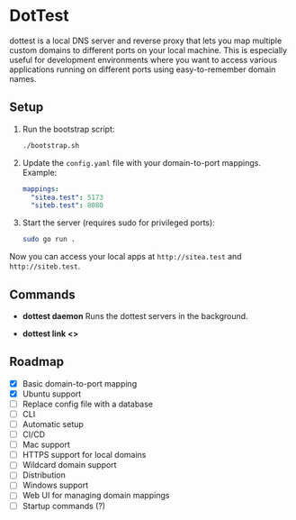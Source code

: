 
# DotTest
dottest is a local DNS server and reverse proxy that lets you map multiple custom domains to different ports on your local machine. This is especially useful for development environments where you want to access various applications running on different ports using easy-to-remember domain names.

## Setup

1. Run the bootstrap script:
   ```sh
   ./bootstrap.sh
   ```

2. Update the `config.yaml` file with your domain-to-port mappings. Example:
   ```yaml
   mappings:
     "sitea.test": 5173
     "siteb.test": 8080
   ```

3. Start the server (requires sudo for privileged ports):
   ```sh
   sudo go run .
   ```

Now you can access your local apps at `http://sitea.test` and `http://siteb.test`.

## Commands

- **dottest daemon**
  Runs the dottest servers in the background.

- **dottest link <>**


## Roadmap
- [x] Basic domain-to-port mapping
- [x] Ubuntu support
- [ ] Replace config file with a database
- [ ] CLI
- [ ] Automatic setup
- [ ] CI/CD
- [ ] Mac support
- [ ] HTTPS support for local domains
- [ ] Wildcard domain support
- [ ] Distribution
- [ ] Windows support
- [ ] Web UI for managing domain mappings
- [ ] Startup commands (?)

